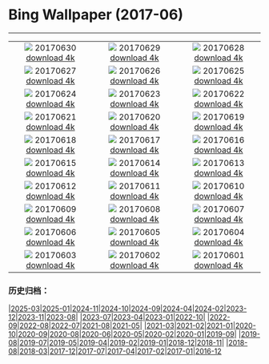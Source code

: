 # Bing Wallpaper (2017-06)
**************
| | | |
| :----: | :----: | :----: |
| ![](https://www.bing.com/az/hprichbg/rb/RanwuLake_EN-US10121024399_1920x1080.jpg) 20170630 [download 4k](https://www.bing.com/az/hprichbg/rb/RanwuLake_EN-US10121024399_UHD.jpg) | ![](https://www.bing.com/az/hprichbg/rb/NorddorfPath_EN-US10723559913_1920x1080.jpg) 20170629 [download 4k](https://www.bing.com/az/hprichbg/rb/NorddorfPath_EN-US10723559913_UHD.jpg) | ![](https://www.bing.com/az/hprichbg/rb/JoshuaTrees_EN-US10044021957_1920x1080.jpg) 20170628 [download 4k](https://www.bing.com/az/hprichbg/rb/JoshuaTrees_EN-US10044021957_UHD.jpg) |
| ![](https://www.bing.com/az/hprichbg/rb/CallanishSS_EN-US12690147391_1920x1080.jpg) 20170627 [download 4k](https://www.bing.com/az/hprichbg/rb/CallanishSS_EN-US12690147391_UHD.jpg) | ![](https://www.bing.com/az/hprichbg/rb/MadagascarLemurs_EN-US6929042654_1920x1080.jpg) 20170626 [download 4k](https://www.bing.com/az/hprichbg/rb/MadagascarLemurs_EN-US6929042654_UHD.jpg) | ![](https://www.bing.com/az/hprichbg/rb/SanLorenzo_EN-US8246045607_1920x1080.jpg) 20170625 [download 4k](https://www.bing.com/az/hprichbg/rb/SanLorenzo_EN-US8246045607_UHD.jpg) |
| ![](https://www.bing.com/az/hprichbg/rb/HawaiiSwim_EN-US7233619332_1920x1080.jpg) 20170624 [download 4k](https://www.bing.com/az/hprichbg/rb/HawaiiSwim_EN-US7233619332_UHD.jpg) | ![](https://www.bing.com/az/hprichbg/rb/MooneyFalls_EN-US11568488094_1920x1080.jpg) 20170623 [download 4k](https://www.bing.com/az/hprichbg/rb/MooneyFalls_EN-US11568488094_UHD.jpg) | ![](https://www.bing.com/az/hprichbg/rb/AKFox_EN-US8586782340_1920x1080.jpg) 20170622 [download 4k](https://www.bing.com/az/hprichbg/rb/AKFox_EN-US8586782340_UHD.jpg) |
| ![](https://www.bing.com/az/hprichbg/rb/VeniceSunset_EN-US9661879063_1920x1080.jpg) 20170621 [download 4k](https://www.bing.com/az/hprichbg/rb/VeniceSunset_EN-US9661879063_UHD.jpg) | ![](https://www.bing.com/az/hprichbg/rb/PlayaRoja_EN-US9542724846_1920x1080.jpg) 20170620 [download 4k](https://www.bing.com/az/hprichbg/rb/PlayaRoja_EN-US9542724846_UHD.jpg) | ![](https://www.bing.com/az/hprichbg/rb/AeoniumLeaf_EN-US7200082197_1920x1080.jpg) 20170619 [download 4k](https://www.bing.com/az/hprichbg/rb/AeoniumLeaf_EN-US7200082197_UHD.jpg) |
| ![](https://www.bing.com/az/hprichbg/rb/TurDad_EN-US11284438848_1920x1080.jpg) 20170618 [download 4k](https://www.bing.com/az/hprichbg/rb/TurDad_EN-US11284438848_UHD.jpg) | ![](https://www.bing.com/az/hprichbg/rb/ThufaHill_EN-US8809655435_1920x1080.jpg) 20170617 [download 4k](https://www.bing.com/az/hprichbg/rb/ThufaHill_EN-US8809655435_UHD.jpg) | ![](https://www.bing.com/az/hprichbg/rb/FireDragonfly_EN-US9623816108_1920x1080.jpg) 20170616 [download 4k](https://www.bing.com/az/hprichbg/rb/FireDragonfly_EN-US9623816108_UHD.jpg) |
| ![](https://www.bing.com/az/hprichbg/rb/TOAD_EN-US7336795473_1920x1080.jpg) 20170615 [download 4k](https://www.bing.com/az/hprichbg/rb/TOAD_EN-US7336795473_UHD.jpg) | ![](https://www.bing.com/az/hprichbg/rb/LadderTruckFlag_EN-US6754477338_1920x1080.jpg) 20170614 [download 4k](https://www.bing.com/az/hprichbg/rb/LadderTruckFlag_EN-US6754477338_UHD.jpg) | ![](https://www.bing.com/az/hprichbg/rb/NiemeyerCenter_EN-US8964518609_1920x1080.jpg) 20170613 [download 4k](https://www.bing.com/az/hprichbg/rb/NiemeyerCenter_EN-US8964518609_UHD.jpg) |
| ![](https://www.bing.com/az/hprichbg/rb/DinosaurPP_EN-US14141412793_1920x1080.jpg) 20170612 [download 4k](https://www.bing.com/az/hprichbg/rb/DinosaurPP_EN-US14141412793_UHD.jpg) | ![](https://www.bing.com/az/hprichbg/rb/MagnificentGBR_EN-US9547030928_1920x1080.jpg) 20170611 [download 4k](https://www.bing.com/az/hprichbg/rb/MagnificentGBR_EN-US9547030928_UHD.jpg) | ![](https://www.bing.com/az/hprichbg/rb/LibraryofCelsus_EN-US10684027847_1920x1080.jpg) 20170610 [download 4k](https://www.bing.com/az/hprichbg/rb/LibraryofCelsus_EN-US10684027847_UHD.jpg) |
| ![](https://www.bing.com/az/hprichbg/rb/BalmhornRegion_EN-US6932360915_1920x1080.jpg) 20170609 [download 4k](https://www.bing.com/az/hprichbg/rb/BalmhornRegion_EN-US6932360915_UHD.jpg) | ![](https://www.bing.com/az/hprichbg/rb/OceanCurrents_EN-US13599348032_1920x1080.jpg) 20170608 [download 4k](https://www.bing.com/az/hprichbg/rb/OceanCurrents_EN-US13599348032_UHD.jpg) | ![](https://www.bing.com/az/hprichbg/rb/WallersGazelle_EN-US9185873893_1920x1080.jpg) 20170607 [download 4k](https://www.bing.com/az/hprichbg/rb/WallersGazelle_EN-US9185873893_UHD.jpg) |
| ![](https://www.bing.com/az/hprichbg/rb/JunoMemorial_EN-US11412616317_1920x1080.jpg) 20170606 [download 4k](https://www.bing.com/az/hprichbg/rb/JunoMemorial_EN-US11412616317_UHD.jpg) | ![](https://www.bing.com/az/hprichbg/rb/KaprunDam_EN-US8019236843_1920x1080.jpg) 20170605 [download 4k](https://www.bing.com/az/hprichbg/rb/KaprunDam_EN-US8019236843_UHD.jpg) | ![](https://www.bing.com/az/hprichbg/rb/BluestripedFangblenny_EN-US10764047906_1920x1080.jpg) 20170604 [download 4k](https://www.bing.com/az/hprichbg/rb/BluestripedFangblenny_EN-US10764047906_UHD.jpg) |
| ![](https://www.bing.com/az/hprichbg/rb/TexasBluebonnets_EN-US9649625716_1920x1080.jpg) 20170603 [download 4k](https://www.bing.com/az/hprichbg/rb/TexasBluebonnets_EN-US9649625716_UHD.jpg) | ![](https://www.bing.com/az/hprichbg/rb/PonteSantAngelo_EN-US14642948743_1920x1080.jpg) 20170602 [download 4k](https://www.bing.com/az/hprichbg/rb/PonteSantAngelo_EN-US14642948743_UHD.jpg) | ![](https://www.bing.com/az/hprichbg/rb/EuropeanFlamingo_EN-US11283971815_1920x1080.jpg) 20170601 [download 4k](https://www.bing.com/az/hprichbg/rb/EuropeanFlamingo_EN-US11283971815_UHD.jpg) |

### 历史归档：

|[2025-03](bing/2025-03/2025-03.md)|[2025-01](bing/2025-01/2025-01.md)|[2024-11](bing/2024-11/2024-11.md)|[2024-10](bing/2024-10/2024-10.md)|[2024-09](bing/2024-09/2024-09.md)|[2024-04](bing/2024-04/2024-04.md)|[2024-02](bing/2024-02/2024-02.md)|[2023-12](bing/2023-12/2023-12.md)|[2023-11](bing/2023-11/2023-11.md)|[2023-08](bing/2023-08/2023-08.md)|
|[2023-07](bing/2023-07/2023-07.md)|[2023-04](bing/2023-04/2023-04.md)|[2023-01](bing/2023-01/2023-01.md)|[2022-10](bing/2022-10/2022-10.md)|
|[2022-09](bing/2022-09/2022-09.md)|[2022-08](bing/2022-08/2022-08.md)|[2022-07](bing/2022-07/2022-07.md)|[2021-08](bing/2021-08/2021-08.md)|[2021-05](bing/2021-05/2021-05.md)|
|[2021-03](bing/2021-03/2021-03.md)|[2021-02](bing/2021-02/2021-02.md)|[2021-01](bing/2021-01/2021-01.md)|[2020-10](bing/2020-10/2020-10.md)|[2020-09](bing/2020-09/2020-09.md)|[2020-08](bing/2020-08/2020-08.md)|[2020-06](bing/2020-06/2020-06.md)|[2020-05](bing/2020-05/2020-05.md)|[2020-02](bing/2020-02/2020-02.md)|[2020-01](bing/2020-01/2020-01.md)|[2019-09](bing/2019-09/2019-09.md)|
|[2019-08](bing/2019-08/2019-08.md)|[2019-07](bing/2019-07/2019-07.md)|[2019-05](bing/2019-05/2019-05.md)|[2019-04](bing/2019-04/2019-04.md)|[2019-02](bing/2019-02/2019-02.md)|[2019-01](bing/2019-01/2019-01.md)|[2018-12](bing/2018-12/2018-12.md)|[2018-11](bing/2018-11/2018-11.md)|
|[2018-08](bing/2018-08/2018-08.md)|[2018-03](bing/2018-03/2018-03.md)|[2017-12](bing/2017-12/2017-12.md)|[2017-07](bing/2017-07/2017-07.md)|[2017-04](bing/2017-04/2017-04.md)|[2017-02](bing/2017-02/2017-02.md)|[2017-01](bing/2017-01/2017-01.md)|[2016-12](bing/2016-12/2016-12.md)